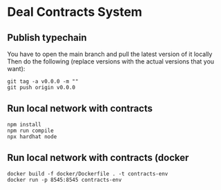 # Deal Contracts System

## Publish typechain
You have to open the main branch and pull the latest version of it locally
Then do the following (replace versions with the actual versions that you want):
```shell
git tag -a v0.0.0 -m ""
git push origin v0.0.0
```

## Run local network with contracts

```shell
npm install
npm run compile
npx hardhat node
```

## Run local network with contracts (docker

```shell
docker build -f docker/Dockerfile . -t contracts-env
docker run -p 8545:8545 contracts-env
```
